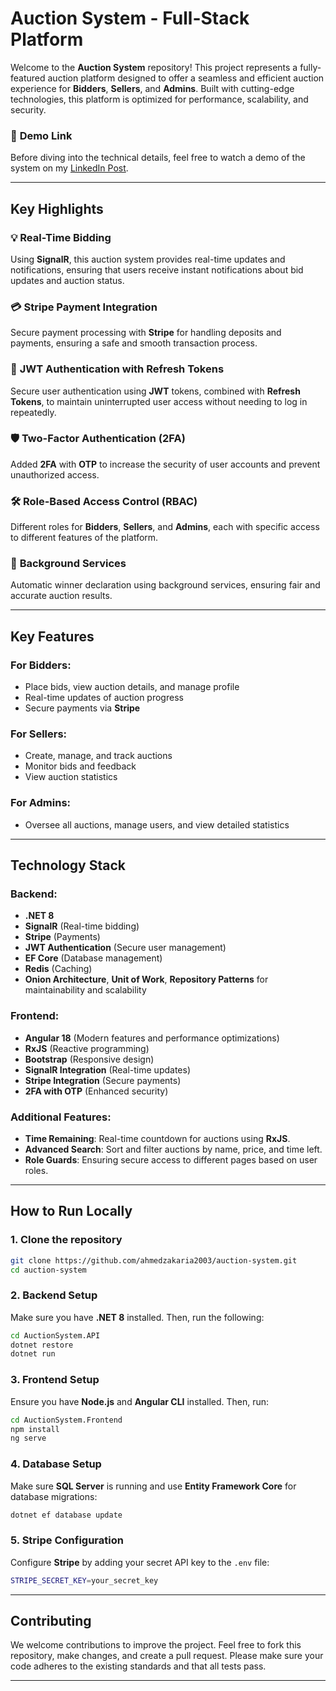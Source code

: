 

# Auction System - Full-Stack Platform

Welcome to the **Auction System** repository! This project represents a fully-featured auction platform designed to offer a seamless and efficient auction experience for **Bidders**, **Sellers**, and **Admins**. Built with cutting-edge technologies, this platform is optimized for performance, scalability, and security.

### 🚀 **Demo Link**

Before diving into the technical details, feel free to watch a demo of the system on my [LinkedIn Post](https://www.linkedin.com/posts/ahmed-zakaria-454aa8319_%D8%AD%D8%A7%D8%A8%D8%A8-%D8%A3%D8%B4%D8%A7%D8%B1%D9%83-%D9%85%D8%B9%D8%A7%D9%83%D9%85-%D8%B4%D8%BA%D8%A7%D9%84-%D8%B9%D9%84%D9%8A%D9%87-%D8%A7%D9%84%D9%81%D8%AA%D8%B1%D8%A9-activity-7364184661952012288-KuF6?utm_source=share&utm_medium=member_desktop&rcm=ACoAAFDJKoABOn-WUl7taCRZ6RDfzEiHpbFFNT4).

---

## Key Highlights

### 💡 **Real-Time Bidding**

Using **SignalR**, this auction system provides real-time updates and notifications, ensuring that users receive instant notifications about bid updates and auction status.

### 💳 **Stripe Payment Integration**

Secure payment processing with **Stripe** for handling deposits and payments, ensuring a safe and smooth transaction process.

### 🔐 **JWT Authentication with Refresh Tokens**

Secure user authentication using **JWT** tokens, combined with **Refresh Tokens**, to maintain uninterrupted user access without needing to log in repeatedly.

### 🛡️ **Two-Factor Authentication (2FA)**

Added **2FA** with **OTP** to increase the security of user accounts and prevent unauthorized access.

### 🛠️ **Role-Based Access Control (RBAC)**

Different roles for **Bidders**, **Sellers**, and **Admins**, each with specific access to different features of the platform.

### 🔄 **Background Services**

Automatic winner declaration using background services, ensuring fair and accurate auction results.

---

## Key Features

### For **Bidders**:

* Place bids, view auction details, and manage profile
* Real-time updates of auction progress
* Secure payments via **Stripe**

### For **Sellers**:

* Create, manage, and track auctions
* Monitor bids and feedback
* View auction statistics

### For **Admins**:

* Oversee all auctions, manage users, and view detailed statistics

---

## Technology Stack

### Backend:

* **.NET 8**
* **SignalR** (Real-time bidding)
* **Stripe** (Payments)
* **JWT Authentication** (Secure user management)
* **EF Core** (Database management)
* **Redis** (Caching)
* **Onion Architecture**, **Unit of Work**, **Repository Patterns** for maintainability and scalability

### Frontend:

* **Angular 18** (Modern features and performance optimizations)
* **RxJS** (Reactive programming)
* **Bootstrap** (Responsive design)
* **SignalR Integration** (Real-time updates)
* **Stripe Integration** (Secure payments)
* **2FA with OTP** (Enhanced security)

### Additional Features:

* **Time Remaining**: Real-time countdown for auctions using **RxJS**.
* **Advanced Search**: Sort and filter auctions by name, price, and time left.
* **Role Guards**: Ensuring secure access to different pages based on user roles.

---

## How to Run Locally

### 1. Clone the repository

```bash
git clone https://github.com/ahmedzakaria2003/auction-system.git
cd auction-system
```

### 2. Backend Setup

Make sure you have **.NET 8** installed. Then, run the following:

```bash
cd AuctionSystem.API
dotnet restore
dotnet run
```

### 3. Frontend Setup

Ensure you have **Node.js** and **Angular CLI** installed. Then, run:

```bash
cd AuctionSystem.Frontend
npm install
ng serve
```

### 4. Database Setup

Make sure **SQL Server** is running and use **Entity Framework Core** for database migrations:

```bash
dotnet ef database update
```

### 5. Stripe Configuration

Configure **Stripe** by adding your secret API key to the `.env` file:

```bash
STRIPE_SECRET_KEY=your_secret_key
```

---

## Contributing

We welcome contributions to improve the project. Feel free to fork this repository, make changes, and create a pull request. Please make sure your code adheres to the existing standards and that all tests pass.

---



